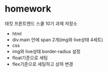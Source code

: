 # homework
태킷 프론트엔드 스쿨 10기 과제 저장소

- html
- div.main 안에 span 2개(img와 live상태 4세트)
- css
- img와 live상태 border-radius 설정
- float기준으로 세팅
- flex기준으로 세팅하고 상하 변경